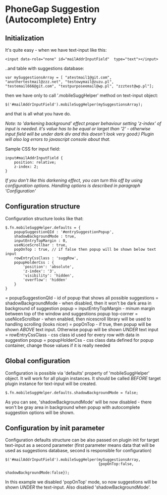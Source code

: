PhoneGap Suggestion (Autocomplete) Entry 
=========================
 

## Initialization

It's quite easy - when we have text-input like this:


    <input data-role="none" id="mailAddrInputField"  type="text"></input>


..and table with suggestions database: 

    var mySuggestionsArray = [ "atestmail1@git.com", "anothertestmail@zzz.net", "testowymail@zuzu.pl", "testemail666@git.com", "testpurposeemail@wp.pl", "zzztest@wp.pl"];

then we have only to call '.mobileSuggHelper' method on text-input object: 

    $('#mailAddrInputField').mobileSuggHelper(mySuggestionsArray);

and that is all what you have do. 

 
*Note: to 'darkening background' effect proper behaviour setting 'z-index' of input is needed. it's value has to be equal or larget than '2' - otherwise input field will be under dark div and this doesn't look very good:) Plugin will also log errors to javascript console about that.*

Sample CSS for input field:

    input#mailAddrInputField { 
        position: relative; 
        z-index: 2; 
    }

*If you don't like this darkening effect, you can turn this off by using configuration options. Handling options is described in paragraph 'Configuration'*


## Configuration structure

Configuration structure looks like that:

	$.fn.mobileSuggHelper.defaults = {
		popupSuggestionQId : '#entrySuggestionPopup',
		shadowBackgroundMode : true,
		inputEntryTopMargin : 0,
		useNiceScrollbar : true,
		popOnTop : true, // if false then popup will be shown below text input
		rowEntryCssClass : 'suggRow',
		popupHolderCss : {
			'position': 'absolute',
			'z-index': '3',
			'visibility': 'hidden',
			'overflow': 'hidden'
		}
	} 

= popupSuggestionQId - id of popup that shows all possible suggestions
= shadowBackgroundMode - when disabled, then it won't be dark area in background of suggestion popup
= inputEntryTopMargin - minum margin between top of the window and suggestions popup top-corner
= useNiceScrollbar - when enabled, then nicescroll library will be used to handling scrolling (looks nicer)
= popOnTop - if true, then popup will be shown *ABOVE* text input. Otherwise popup will be shown *UNDER* text input
= rowEntryCssClass - css class id used for every row with data in suggestion popup
= popupHolderCss - css class data defined for popup container, change those values if it is really needed

## Global configuration

Configuration is possible via 'defaults' property of 'mobileSuggHelper' object. It will
work for all plugin instances. It should be called *BEFORE* target plugin instance for
text-input will be created.

	$.fn.mobileSuggHelper.defaults.shadowBackgroundMode = false;

As you can see, 'shadowBackgroundMode' will be now disabled - there won't be gray
area in background when popup with autocomplete suggestion options will be shown.

## Configuration by init parameter

Configuration defaults structure can be also passed on plugin init for target text-input as a second parameter (first parameter means data that will be used as suggestions database, second is responsible
for configuration)

	$('#mailAddrInputField').mobileSuggHelper(mySuggestionsArray,
											  {popOnTop:false,
											  shadowBackgroundMode:false});
											  
In this example we disabled 'popOnTop' mode, so now suggestions will be shown *UNDER* the
text-input. Also disabled 'shadowBackgroundMode'.